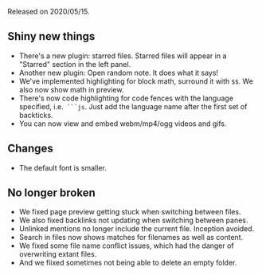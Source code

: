 Released on 2020/05/15.

## Shiny new things

- There's a new plugin: starred files. Starred files will appear in a "Starred" section in the left panel.
- Another new plugin: Open random note. It does what it says!
- We've implemented highlighting for block math, surround it with `$$`. We also now show math in preview. 
- There's now code highlighting for code fences with the language specified, i.e.` ```js`. Just add the language name after the first set of backticks.
- You can now view and embed webm/mp4/ogg videos and gifs.

## Changes

- The default font is smaller. 


## No longer broken

- We fixed page preview getting stuck when switching between files.
- We also fixed backlinks not updating when switching between panes.
- Unlinked mentions no longer include the current file. Inception avoided. 
- Search in files now shows matches for filenames as well as content. 
- We fixed some file name conflict issues, which had the danger of overwriting extant files.
- And we fiixed sometimes not being able to delete an empty folder.
